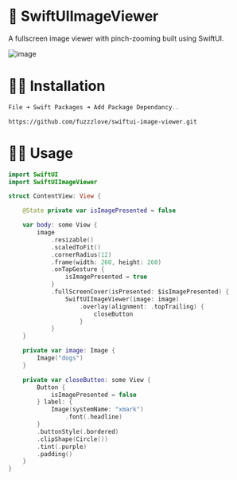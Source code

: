 # 🌅 SwiftUIImageViewer

A fullscreen image viewer with pinch-zooming built using SwiftUI.

![image](https://media.giphy.com/media/68H9UkT4pYKXpnCkkj/giphy.gif)

# 👩‍🔧 Installation

```Swift
File ➜ Swift Packages ➜ Add Package Dependancy..
```

```https://github.com/fuzzzlove/swiftui-image-viewer.git```

# 👩‍💻 Usage

```Swift
import SwiftUI
import SwiftUIImageViewer

struct ContentView: View {

    @State private var isImagePresented = false

    var body: some View {
        image
            .resizable()
            .scaledToFit()
            .cornerRadius(12)
            .frame(width: 260, height: 260)
            .onTapGesture {
                isImagePresented = true
            }
            .fullScreenCover(isPresented: $isImagePresented) {
                SwiftUIImageViewer(image: image)
                    .overlay(alignment: .topTrailing) {
                        closeButton
                    }
            }
    }

    private var image: Image {
        Image("dogs")
    }

    private var closeButton: some View {
        Button {
            isImagePresented = false
        } label: {
            Image(systemName: "xmark")
                .font(.headline)
        }
        .buttonStyle(.bordered)
        .clipShape(Circle())
        .tint(.purple)
        .padding()
    }
}
```


